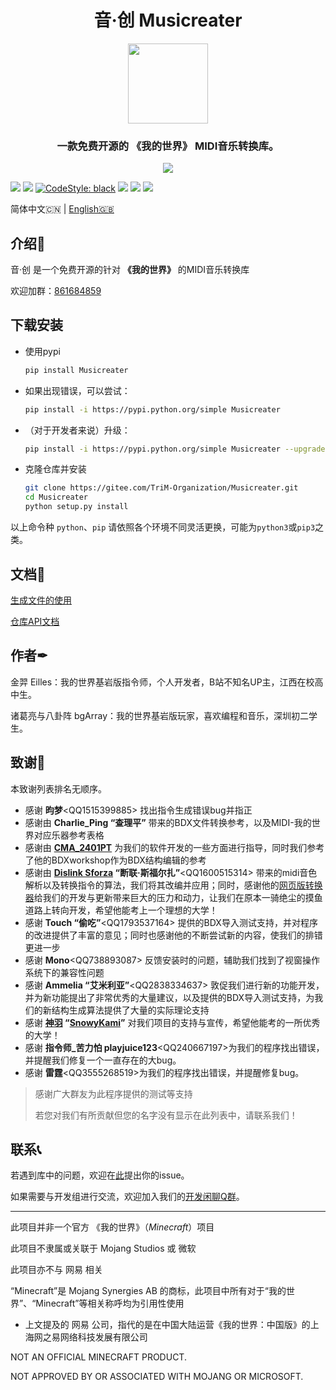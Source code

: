 <h1 align="center">音·创 Musicreater</h1>

<p align="center">
<img width="128" height="128" src="https://s1.ax1x.com/2022/05/06/Ouhghj.md.png" >
</p>

<h3 align="center">一款免费开源的 《我的世界》 MIDI音乐转换库。</h3>

<p align="center">
<img src="https://forthebadge.com/images/badges/built-with-love.svg">
<p>


[![][Bilibili: 金羿ELS]](https://space.bilibili.com/397369002/)
[![][Bilibili: 诸葛亮与八卦阵]](https://space.bilibili.com/604072474) 
[![CodeStyle: black]](https://github.com/psf/black)
[![][python]](https://www.python.org/)
[![][license]](LICENSE)
[![][release]](../../releases)


简体中文🇨🇳 | [English🇬🇧](README_EN.md)


## 介绍🚀

音·创 是一个免费开源的针对 **《我的世界》** 的MIDI音乐转换库

欢迎加群：[861684859](https://jq.qq.com/?_wv=1027&k=hpeRxrYr)

## 下载安装

- 使用pypi
    ```bash
    pip install Musicreater
    ```

- 如果出现错误，可以尝试：
    ```bash
    pip install -i https://pypi.python.org/simple Musicreater
    ```
- （对于开发者来说）升级：
    ```bash
    pip install -i https://pypi.python.org/simple Musicreater --upgrade
    ```

- 克隆仓库并安装
    ```bash
    git clone https://gitee.com/TriM-Organization/Musicreater.git
    cd Musicreater
    python setup.py install
    ```

以上命令种 `python`、`pip` 请依照各个环境不同灵活更换，可能为`python3`或`pip3`之类。

## 文档📄

[生成文件的使用](./docs/%E7%94%9F%E6%88%90%E6%96%87%E4%BB%B6%E7%9A%84%E4%BD%BF%E7%94%A8%E8%AF%B4%E6%98%8E.md)

[仓库API文档](./docs/%E5%BA%93%E7%9A%84%E7%94%9F%E6%88%90%E4%B8%8E%E5%8A%9F%E8%83%BD%E6%96%87%E6%A1%A3.md)

## 作者✒

金羿 Eilles：我的世界基岩版指令师，个人开发者，B站不知名UP主，江西在校高中生。

诸葛亮与八卦阵 bgArray：我的世界基岩版玩家，喜欢编程和音乐，深圳初二学生。

## 致谢🙏
本致谢列表排名无顺序。

- 感谢 **昀梦**\<QQ1515399885\> 找出指令生成错误bug并指正
- 感谢由 **Charlie_Ping “查理平”** 带来的BDX文件转换参考，以及MIDI-我的世界对应乐器参考表格
- 感谢由 **[CMA_2401PT](https://github.com/CMA2401PT)** 为我们的软件开发的一些方面进行指导，同时我们参考了他的BDXworkshop作为BDX结构编辑的参考
- 感谢由 **[Dislink Sforza](https://github.com/Dislink) “断联·斯福尔扎”**\<QQ1600515314\> 带来的midi音色解析以及转换指令的算法，我们将其改编并应用；同时，感谢他的[网页版转换器](https://dislink.github.io/midi2bdx/)给我们的开发与更新带来巨大的压力和动力，让我们在原本一骑绝尘的摸鱼道路上转向开发，希望他能考上一个理想的大学！
- 感谢 **Touch “偷吃”**\<QQ1793537164\> 提供的BDX导入测试支持，并对程序的改进提供了丰富的意见；同时也感谢他的不断尝试新的内容，使我们的排错更进一步
- 感谢 **Mono**\<QQ738893087\> 反馈安装时的问题，辅助我们找到了视窗操作系统下的兼容性问题
- 感谢 **Ammelia “艾米利亚”**\<QQ2838334637\> 敦促我们进行新的功能开发，并为新功能提出了非常优秀的大量建议，以及提供的BDX导入测试支持，为我们的新结构生成算法提供了大量的实际理论支持
- 感谢 **[神羽](https://gitee.com/snowykami) “[SnowyKami](https://github.com/snowyfirefly)”** 对我们项目的支持与宣传，希望他能考的一所优秀的大学！
- 感谢 **指令师_苦力怕 playjuice123**\<QQ240667197\>为我们的程序找出错误，并提醒我们修复一个一直存在的大bug。
- 感谢 **雷霆**\<QQ3555268519\>为我们的程序找出错误，并提醒修复bug。

>	感谢广大群友为此程序提供的测试等支持
>
>	若您对我们有所贡献但您的名字没有显示在此列表中，请联系我们！

## 联系📞

若遇到库中的问题，欢迎在[此](https://gitee.com/TriM-Organization/Musicreater/issues/new)提出你的issue。

如果需要与开发组进行交流，欢迎加入我们的[开发闲聊Q群](https://jq.qq.com/?_wv=1027&k=hpeRxrYr)。

--------------------------------------------

此项目并非一个官方 《我的世界》（*Minecraft*）项目

此项目不隶属或关联于 Mojang Studios 或 微软

此项目亦不与 网易 相关

“Minecraft”是 Mojang Synergies AB 的商标，此项目中所有对于“我的世界”、“Minecraft”等相关称呼均为引用性使用

* 上文提及的 网易 公司，指代的是在中国大陆运营《我的世界：中国版》的上海网之易网络科技发展有限公司

NOT AN OFFICIAL MINECRAFT PRODUCT.

NOT APPROVED BY OR ASSOCIATED WITH MOJANG OR MICROSOFT.





[Bilibili: 金羿ELS]: https://img.shields.io/badge/Bilibili-%E5%87%8C%E4%BA%91%E9%87%91%E7%BE%BF-00A1E7?style=for-the-badge
[Bilibili: 诸葛亮与八卦阵]: https://img.shields.io/badge/Bilibili-%E8%AF%B8%E8%91%9B%E4%BA%AE%E4%B8%8E%E5%85%AB%E5%8D%A6%E9%98%B5-00A1E7?style=for-the-badge
[CodeStyle: black]: https://img.shields.io/badge/code%20style-black-121110.svg?style=for-the-badge
[python]: https://img.shields.io/badge/python-3.6-AB70FF?style=for-the-badge
[release]: https://img.shields.io/github/v/release/EillesWan/Musicreater?style=for-the-badge
[license]: https://img.shields.io/badge/Licence-Apache-228B22?style=for-the-badge

